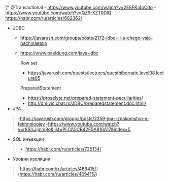 [* @Transactional
    - <https://www.youtube.com/watch?v=2E8FKi4oC0o>
    - <https://www.youtube.com/watch?v=QZ9rXZT0DlQ>
    -
    - <https://habr.com/ru/articles/682362/>
* JDBC
    - <https://javarush.com/groups/posts/2172-jdbc-ili-s-chego-vsje-nachinaetsja>
    - <https://www.baeldung.com/java-jdbc>

      Row set
        - <https://javarush.com/quests/lectures/questhibernate.level08.lecture05>

      PreparedStatement
        - <https://proselyte.net/prepared-statement-peculiarities/>
        - <http://dmivic.chat.ru/JDBC/preparedstatement.doc.html/>
* JPA

> -<https://javarush.com/groups/posts/2259-jpa--znakomstvo-s-tekhnologiey>
> -<https://www.youtube.com/watch?v=r8SlsJjmm8o&list=PLCA5CB42F5A816A17&index=5>

* SQL инъекции

> - <https://habr.com/ru/articles/725134/>

* Уровни изоляции

> -<https://habr.com/ru/articles/469415/>](https://habr.com/ru/articles/469415/)